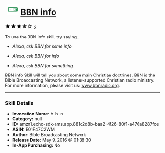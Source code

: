 # &nbsp;<img src="skill_icon" alt="BBN info icon" width="36"> [BBN info](http://alexa.amazon.com/#skills/amzn1.echo-sdk-ams.app.881c2d8b-baa2-4f26-80f1-a476a8287fce)
![3.5 stars](../../images/ic_star_black_18dp_1x.png)![3.5 stars](../../images/ic_star_black_18dp_1x.png)![3.5 stars](../../images/ic_star_black_18dp_1x.png)![3.5 stars](../../images/ic_star_half_black_18dp_1x.png)![3.5 stars](../../images/ic_star_border_black_18dp_1x.png) 2

To use the BBN info skill, try saying...

* *Alexa, ask BBN for some info*

* *Alexa, ask BBN for info*

* *Alexa, ask BBN for something*

BBN info Skill will tell you about some main Christian doctrines. BBN is the Bible Broadcasting Network, a listener-supported Christian radio ministry. For more information, please visit us: www.bbnradio.org.

***

### Skill Details

* **Invocation Name:** b. b. n.
* **Category:** null
* **ID:** amzn1.echo-sdk-ams.app.881c2d8b-baa2-4f26-80f1-a476a8287fce
* **ASIN:** B01F47C2WM
* **Author:** Bible Broadcasting Network
* **Release Date:** May 9, 2016 @ 01:38:30
* **In-App Purchasing:** No
